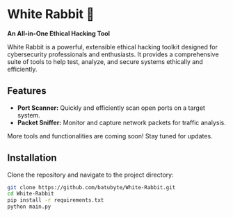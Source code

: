 # White Rabbit 🐇  
**An All-in-One Ethical Hacking Tool**  

White Rabbit is a powerful, extensible ethical hacking toolkit designed for cybersecurity professionals and enthusiasts. It provides a comprehensive suite of tools to help test, analyze, and secure systems ethically and efficiently.  

## Features  
- **Port Scanner:** Quickly and efficiently scan open ports on a target system.  
- **Packet Sniffer:** Monitor and capture network packets for traffic analysis.  

More tools and functionalities are coming soon! Stay tuned for updates.  

## Installation  
Clone the repository and navigate to the project directory:  
```bash
git clone https://github.com/batubyte/White-Rabbit.git
cd White-Rabbit
pip install -r requirements.txt
python main.py
```
